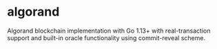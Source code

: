 # algorand
Algorand blockchain implementation with Go 1.13+ with real-transaction support and built-in oracle functionality using commit-reveal scheme.
